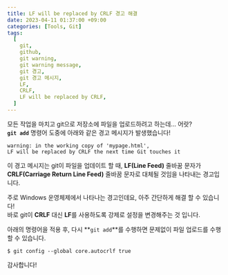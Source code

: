 ```yaml
---
title: LF will be replaced by CRLF 경고 해결
date: 2023-04-11 01:37:00 +09:00
categories: [Tools, Git]
tags:
  [
    git,
    github,
    git warning,
    git warning message,
    git 경고,
    git 경고 메시지,
    LF,
    CRLF,
    LF will be replaced by CRLF,
  ]
---
```


모든 작업을 마치고 git으로 저장소에 파일을 업로드하려고 하는데... 어랏?  
**`git add`** 명령어 도중에 아래와 같은 경고 메시지가 발생했습니다!  
```shell
warning: in the working copy of 'mypage.html', 
LF will be replaced by CRLF the next time Git touches it
```

이 경고 메시지는 git이 파일을 업데이트 할 때, **LF(Line Feed)** 줄바꿈 문자가  
**CRLF(Carriage Return Line Feed)** 줄바꿈 문자로 대체될 것임을 나타내는 경고입니다.  

주로 Windows 운영체제에서 나타나는 경고인데요, 아주 간단하게 해결 할 수 있습니다!  
바로 git이 **CRLF** 대신 **LF**를 사용하도록 강제로 설정을 변경해주는 것 입니다.  

아래의 명령어을 적용 후, 다시 **`git add`**를 수행하면 문제없이 파일 업로드를 수행할 수 있습니다.
```shell
$ git config --global core.autocrlf true
```

감사합니다!